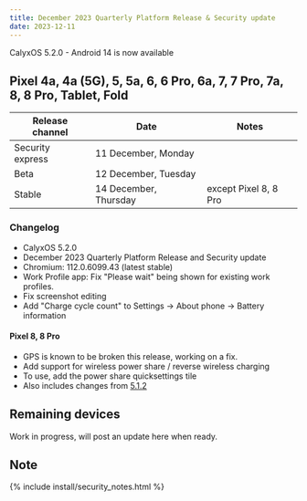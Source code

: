 ```yaml
---
title: December 2023 Quarterly Platform Release & Security update
date: 2023-12-11
---
```


CalyxOS 5.2.0 - Android 14 is now available

## Pixel 4a, 4a (5G), 5, 5a, 6, 6 Pro, 6a, 7, 7 Pro, 7a, 8, 8 Pro, Tablet, Fold

| Release channel  | Date   | Notes |
| ---------------- | ------ | ------ |
| Security express | 11 December, Monday | |
| Beta | 12 December, Tuesday | |
| Stable | 14 December, Thursday | except Pixel 8, 8 Pro |

### Changelog
* CalyxOS 5.2.0
* December 2023 Quarterly Platform Release and Security update
* Chromium: 112.0.6099.43 (latest stable)
* Work Profile app: Fix "Please wait" being shown for existing work profiles.
* Fix screenshot editing
* Add "Charge cycle count" to Settings -> About phone -> Battery information

#### Pixel 8, 8 Pro
* GPS is known to be broken this release, working on a fix.
* Add support for wireless power share / reverse wireless charging
* To use, add the power share quicksettings tile
* Also includes changes from [5.1.2](https://calyxos.org/news/2023/11/30/november-feature-update/)

## Remaining devices

Work in progress, will post an update here when ready.

## Note

{% include install/security_notes.html %}
